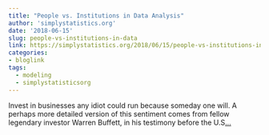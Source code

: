 ```yaml
---
title: "People vs. Institutions in Data Analysis"
author: 'simplystatistics.org'
date: '2018-06-15'
slug: people-vs-institutions-in-data
link: https://simplystatistics.org/2018/06/15/people-vs-institutions-in-data-analysis/
categories:
- bloglink
tags:
  - modeling
  - simplystatisticsorg
---
```


Invest in businesses any idiot could run because someday one will. A perhaps more detailed version of this sentiment comes from fellow legendary investor Warren Buffett, in his testimony before the U.S[... <i class="fas fa-external-link-alt"></i>](https://simplystatistics.org/2018/06/15/people-vs-institutions-in-data-analysis/)


